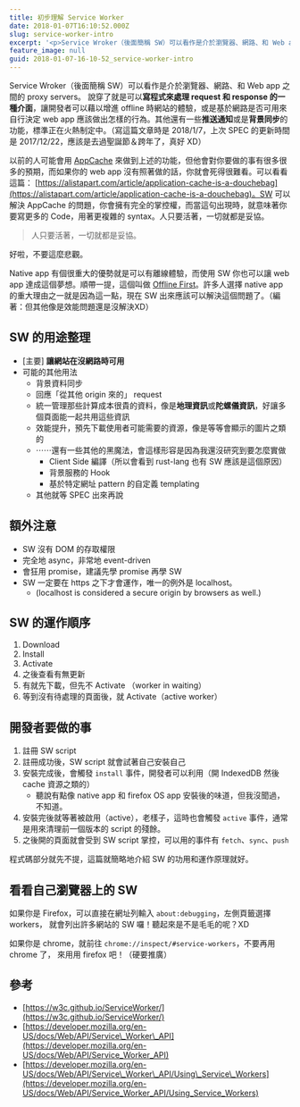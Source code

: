 ```yaml
---
title: 初步理解 Service Worker
date: 2018-01-07T16:10:52.000Z
slug: service-worker-intro
excerpt: '<p>Service Wroker（後面簡稱 SW）可以看作是介於瀏覽器、網路、和 Web app 之間的 prox&#8230;</p> '
feature_image: null
guid: 2018-01-07-16-10-52_service-worker-intro
---
```

Service Wroker（後面簡稱 SW）可以看作是介於瀏覽器、網路、和 Web app 之間的 proxy servers。 說穿了就是可以**寫程式來處理 request 和 response 的一種介面**，讓開發者可以藉以增進 offline 時網站的體驗，或是基於網路是否可用來自行決定 web app 應該做出怎樣的行為。其他還有一些**推送通知**或是**背景同步**的功能，標準正在火熱制定中。（寫這篇文章時是 2018/1/7，上次 SPEC 的更新時間是 2017/12/22，應該是去過聖誕節＆跨年了，真好 XD）

以前的人可能會用 [AppCache](https://developer.mozilla.org/en-US/docs/Web/HTML/Using_the_application_cache) 來做到上述的功能，但他會對你要做的事有很多很多的預期，而如果你的 web app 沒有照著做的話，你就會死得很難看。可以看看這篇： [https://alistapart.com/article/application-cache-is-a-douchebag](https://alistapart.com/article/application-cache-is-a-douchebag)。SW 可以解決 AppCache 的問題，你會擁有完全的掌控權，而當這句出現時，就意味著你要寫更多的 Code，用著更複雜的 syntax。人只要活著，一切就都是妥協。

> 人只要活著，一切就都是妥協。

好啦，不要這麼悲觀。

Native app 有個很重大的優勢就是可以有離線體驗，而使用 SW 你也可以讓 web app 達成這個夢想。順帶一提，這個叫做 [Offline First](https://offlinefirst.org/)。許多人選擇 native app 的重大理由之一就是因為這一點，現在 SW 出來應該可以解決這個問題了。（編著：但其他像是效能問題還是沒解決XD）

SW 的用途整理
--------

*   \[主要\] **讓網站在沒網路時可用**
*   可能的其他用法
    *   背景資料同步
    *   回應「從其他 origin 來的」 request
    *   統一管理那些計算成本很貴的資料，像是**地理資訊**或**陀螺儀資訊**，好讓多個頁面能一起共用這些資訊
    *   效能提升，預先下載使用者可能需要的資源，像是等等會顯示的圖片之類的
    *   ⋯⋯還有一些其他的黑魔法，會這樣形容是因為我還沒研究到要怎麼實做
        *   Client Side 編譯（所以會看到 rust-lang 也有 SW 應該是這個原因）
        *   背景服務的 Hook
        *   基於特定網址 pattern 的自定義 templating
    *   其他就等 SPEC 出來再說

額外注意
----

*   SW 沒有 DOM 的存取權限
*   完全地 async，非常地 event-driven
*   會狂用 promise，建議先學 promise 再學 SW
*   SW 一定要在 https 之下才會運作，唯一的例外是 localhost。
    *   (localhost is considered a secure origin by browsers as well.)

SW 的運作順序
--------

1.  Download
2.  Install
3.  Activate
4.  之後查看有無更新
5.  有就先下載，但先不 Activate （worker in waiting）
6.  等到沒有待處理的頁面後，就 Activate（active worker）

開發者要做的事
-------

1.  註冊 SW script
2.  註冊成功後，SW script 就會試著自己安裝自己
3.  安裝完成後，會觸發 `install` 事件，開發者可以利用（開 IndexedDB 然後 cache 資源之類的）
    *   聽說有點像 native app 和 firefox OS app 安裝後的味道，但我沒聞過，不知道。
4.  安裝完後就等著被啟用（active），老樣子，這時也會觸發 `active` 事件，通常是用來清理前一個版本的 script 的殘餘。
5.  之後開的頁面就會受到 SW script 掌控，可以用的事件有 `fetch`、`sync`、`push`

程式碼部分就先不提，這篇就簡略地介紹 SW 的功用和運作原理就好。

看看自己瀏覽器上的 SW
------------

如果你是 Firefox，可以直接在網址列輸入 `about:debugging`，左側頁籤選擇 workers， 就會列出許多網站的 SW 囉！聽起來是不是毛毛的呢？XD

如果你是 chrome，就前往 `chrome://inspect/#service-workers`，不要再用 chrome 了， 來用用 firefox 吧！（硬要推廣）

參考
--

*   [https://w3c.github.io/ServiceWorker/](https://w3c.github.io/ServiceWorker/)
*   [https://developer.mozilla.org/en-US/docs/Web/API/Service\_Worker\_API](https://developer.mozilla.org/en-US/docs/Web/API/Service_Worker_API)
*   [https://developer.mozilla.org/en-US/docs/Web/API/Service\_Worker\_API/Using\_Service\_Workers](https://developer.mozilla.org/en-US/docs/Web/API/Service_Worker_API/Using_Service_Workers)
